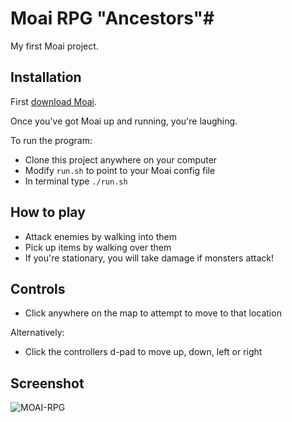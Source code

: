 # Moai RPG "Ancestors"#

My first Moai project.

## Installation ##

First [download Moai](http://getmoai.com/home/moai-sdk-download.html).

Once you've got Moai up and running, you're laughing.

To run the program:

* Clone this project anywhere on your computer
* Modify `run.sh` to point to your Moai config file
* In terminal type `./run.sh`

## How to play ##

* Attack enemies by walking into them
* Pick up items by walking over them
* If you're stationary, you will take damage if monsters attack!

## Controls ##

* Click anywhere on the map to attempt to move to that location

Alternatively:

* Click the controllers d-pad to move up, down, left or right

## Screenshot ##

![MOAI-RPG](http://i.imgur.com/A4Tzdm7.png)
